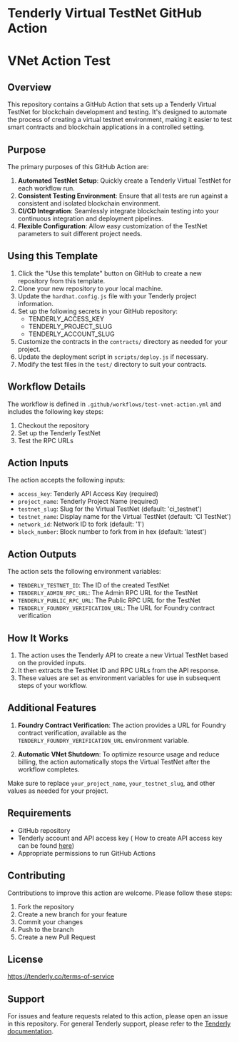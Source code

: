 # Tenderly Virtual TestNet GitHub Action
# VNet Action Test
## Overview

This repository contains a GitHub Action that sets up a Tenderly Virtual TestNet for blockchain development and testing. It's designed to automate the process of creating a virtual testnet environment, making it easier to test smart contracts and blockchain applications in a controlled setting.

## Purpose

The primary purposes of this GitHub Action are:

1. **Automated TestNet Setup**: Quickly create a Tenderly Virtual TestNet for each workflow run.
2. **Consistent Testing Environment**: Ensure that all tests are run against a consistent and isolated blockchain environment.
3. **CI/CD Integration**: Seamlessly integrate blockchain testing into your continuous integration and deployment pipelines.
4. **Flexible Configuration**: Allow easy customization of the TestNet parameters to suit different project needs.

## Using this Template

1. Click the "Use this template" button on GitHub to create a new repository from this template.
2. Clone your new repository to your local machine.
3. Update the `hardhat.config.js` file with your Tenderly project information.
4. Set up the following secrets in your GitHub repository:
   - TENDERLY_ACCESS_KEY
   - TENDERLY_PROJECT_SLUG
   - TENDERLY_ACCOUNT_SLUG
5. Customize the contracts in the `contracts/` directory as needed for your project.
6. Update the deployment script in `scripts/deploy.js` if necessary.
7. Modify the test files in the `test/` directory to suit your contracts.

## Workflow Details

The workflow is defined in `.github/workflows/test-vnet-action.yml` and includes the following key steps:

1. Checkout the repository
2. Set up the Tenderly TestNet
3. Test the RPC URLs


## Action Inputs

The action accepts the following inputs:

- `access_key`: Tenderly API Access Key (required)
- `project_name`: Tenderly Project Name (required)
- `testnet_slug`: Slug for the Virtual TestNet (default: 'ci_testnet')
- `testnet_name`: Display name for the Virtual TestNet (default: 'CI TestNet')
- `network_id`: Network ID to fork (default: '1')
- `block_number`: Block number to fork from in hex (default: 'latest')


## Action Outputs

The action sets the following environment variables:

- `TENDERLY_TESTNET_ID`: The ID of the created TestNet
- `TENDERLY_ADMIN_RPC_URL`: The Admin RPC URL for the TestNet
- `TENDERLY_PUBLIC_RPC_URL`: The Public RPC URL for the TestNet
- `TENDERLY_FOUNDRY_VERIFICATION_URL`: The URL for Foundry contract verification

## How It Works

1. The action uses the Tenderly API to create a new Virtual TestNet based on the provided inputs.
2. It then extracts the TestNet ID and RPC URLs from the API response.
3. These values are set as environment variables for use in subsequent steps of your workflow.

## Additional Features

1. **Foundry Contract Verification**: The action provides a URL for Foundry contract verification, available as the `TENDERLY_FOUNDRY_VERIFICATION_URL` environment variable.

2. **Automatic VNet Shutdown**: To optimize resource usage and reduce billing, the action automatically stops the Virtual TestNet after the workflow completes.


Make sure to replace `your_project_name`, `your_testnet_slug`, and other values as needed for your project.

## Requirements

- GitHub repository
- Tenderly account and API access key ( How to create API access key can be found [here](https://docs.tenderly.co/account/projects/how-to-generate-api-access-token))
- Appropriate permissions to run GitHub Actions

## Contributing

Contributions to improve this action are welcome. Please follow these steps:

1. Fork the repository
2. Create a new branch for your feature
3. Commit your changes
4. Push to the branch
5. Create a new Pull Request

## License

https://tenderly.co/terms-of-service

## Support

For issues and feature requests related to this action, please open an issue in this repository. For general Tenderly support, please refer to the [Tenderly documentation](https://docs.tenderly.co/).
